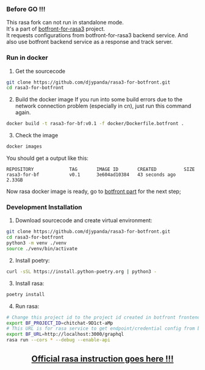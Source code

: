 ### Before GO !!!
This rasa fork can not run in standalone mode.<br>
It's a part of [botfront-for-rasa3](https://github.com/djypanda/botfront-for-rasa3) project.<br>
It requests configurations from botfront-for-rasa3 backend service. And also use botfront backend service as a response and track server.

### Run in docker

1. Get the sourcecode
```bash
git clone https://github.com/djypanda/rasa3-for-botfront.git
cd rasa3-for-botfront
```
2. Build the docker image
If you run into some build errors due to the network connection problem (especially in cn), just run this command again.
```bash
docker build -t rasa3-for-bf:v0.1 -f docker/Dockerfile.botfront .
```
3. Check the image
```bash
docker images
```
You should get a output like this:
```
REPOSITORY             TAG       IMAGE ID       CREATED          SIZE
rasa3-for-bf           v0.1      3e604ad10384   43 seconds ago   2.33GB
```

Now rasa docker image is ready, go to [botfront part](https://github.com/djypanda/botfront-for-rasa3) for the next step;

### Development Installation

1. Download sourcecode and create virtual environment:
```bash
git clone https://github.com/djypanda/rasa3-for-botfront.git
cd rasa3-for-botfront
python3 -m venv ./venv
source ./venv/bin/activate
```
2. Install poetry:
```bash
curl -sSL https://install.python-poetry.org | python3 -
```
3. Install rasa:
```bash
poetry install
```
4. Run rasa:
```bash
# Change this project id to the project id created in botfront frontend
export BF_PROJECT_ID=chitchat-9D1ct-aMp
# This URL is for rasa service to get endpoint/credential config from botfront service
export BF_URL=http://localhost:3000/graphql 
rasa run --cors * --debug --enable-api
```

<h2 align="center">
    <a href='https://github.com/RasaHQ/rasa'> Official rasa instruction goes here !!! </a>
</h2>
